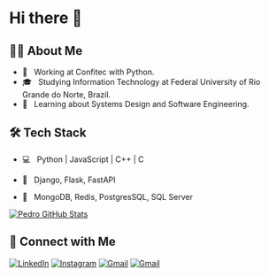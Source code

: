 # Hi there 👋
<h2> 👨‍💻 About Me </h2>

- 💼 &nbsp; Working at Confitec with Python.
- 🎓 &nbsp; Studying Information Technology at Federal University of Rio Grande do Norte, Brazil.
- 🌱 &nbsp; Learning about Systems Design and Software Engineering.

<h2>🛠 Tech Stack</h2>

- 💻 &nbsp; Python | JavaScript | C++ | C

- 🔧 &nbsp; Django, Flask, FastAPI
- 📙 &nbsp; MongoDB, Redis, PostgresSQL, SQL Server


[![Pedro GitHub Stats](https://github-readme-stats.vercel.app/api?username=ppcantidio&show_icons=true&theme=react)](https://github.com/ppcantidio)
<br/>

<h2> 🤝 Connect with Me </h2>
<a href="https://www.linkedin.com/in/ppcantidio/"><img alt="LinkedIn" src="https://img.shields.io/badge/LinkedIn-gray?style=flat&logo=linkedin"></a>
<a href="https://www.instagram.com/in/ppcantidio/"><img alt="Instagram" src="https://img.shields.io/badge/Instagram-gray?style=flat&logo=instagram"></a>
<a href="ppcantidio@gmail.com"><img alt="Gmail" src="https://img.shields.io/badge/Gmail-gray?style=flat&logo=gmail"></a>
<a href="https://www.twitter.com/ppcantidio/"><img alt="Gmail" src="https://img.shields.io/badge/Twitter-gray?style=flat&logo=twitter"></a>
